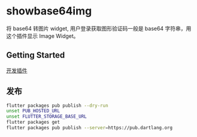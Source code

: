 # showbase64img

将 base64 转图片 widget, 用户登录获取图形验证码一般是 base64 字符串，用这个插件显示 Image Widget。

## Getting Started

[开发插件](https://flutterchina.club/developing-packages/)

## 发布

``` bash
flutter packages pub publish --dry-run
unset PUB_HOSTED_URL
unset FLUTTER_STORAGE_BASE_URL
flutter packages get
flutter packages pub publish --server=https://pub.dartlang.org
```
